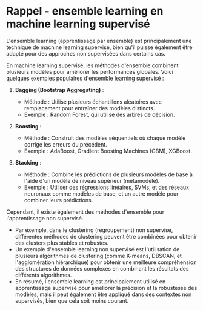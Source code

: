 # Rappel - ensemble learning en  machine learning supervisé

L'ensemble learning (apprentissage par ensemble) est principalement une technique de machine learning supervisé, bien qu'il puisse également être adapté pour des approches non supervisées dans certains cas.

En machine learning supervisé, les méthodes d'ensemble combinent plusieurs modèles pour améliorer les performances globales. Voici quelques exemples populaires d'ensemble learning supervisé :

1. **Bagging (Bootstrap Aggregating)** :
   - Méthode : Utilise plusieurs échantillons aléatoires avec remplacement pour entraîner des modèles distincts.
   - Exemple : Random Forest, qui utilise des arbres de décision.

2. **Boosting** :
   - Méthode : Construit des modèles séquentiels où chaque modèle corrige les erreurs du précédent.
   - Exemple : AdaBoost, Gradient Boosting Machines (GBM), XGBoost.

3. **Stacking** :
   - Méthode : Combine les prédictions de plusieurs modèles de base à l'aide d'un modèle de niveau supérieur (métamodèle).
   - Exemple : Utiliser des régressions linéaires, SVMs, et des réseaux neuronaux comme modèles de base, et un autre modèle pour combiner leurs prédictions.

Cependant, il existe également des méthodes d'ensemble pour l'apprentissage non supervisé. 
- Par exemple, dans le clustering (regroupement) non supervisé, différentes méthodes de clustering peuvent être combinées pour obtenir des clusters plus stables et robustes.
- Un exemple d'ensemble learning non supervisé est l'utilisation de plusieurs algorithmes de clustering (comme K-means, DBSCAN, et l'agglomération hiérarchique) pour obtenir une meilleure compréhension des structures de données complexes en combinant les résultats des différents algorithmes.
- En résumé, l'ensemble learning est principalement utilisé en apprentissage supervisé pour améliorer la précision et la robustesse des modèles, mais il peut également être appliqué dans des contextes non supervisés, bien que cela soit moins courant.
